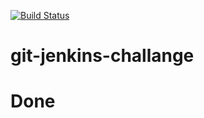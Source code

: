 [![Build Status](http://13.49.142.169/buildStatus/icon?job=git-jenkins-challange)](http://13.49.142.169/job/git-jenkins-challange/)

# git-jenkins-challange

# Done

